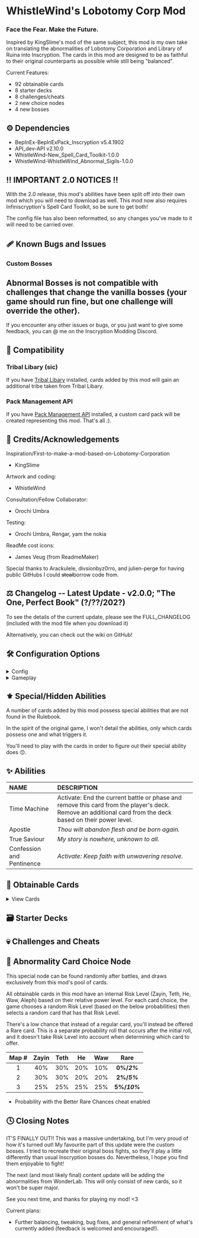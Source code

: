 # WhistleWind's Lobotomy Corp Mod

### Face the Fear. Make the Future.

Inspired by KingSlime's mod of the same subject, this mod is my own take on translating the abnormalities of Lobotomy Corporation and Library of Ruina into Inscryption.
The cards in this mod are designed to be as faithful to their original counterparts as possible while still being "balanced".

Current Features:
- 92 obtainable cards
- 8 starter decks
- 8 challenges/cheats
- 2 new choice nodes
- 4 new bosses

## ⚙️ Dependencies
- BepInEx-BepInExPack_Inscryption v5.4.1902
- API_dev-API v2.10.0
- WhistleWind-New_Spell_Card_Toolkit-1.0.0
- WhistleWind-WhistleWind_Abnormal_Sigils-1.0.0

## ‼️ IMPORTANT 2.0 NOTICES ‼️
With the 2.0 release, this mod's abilities have been split off into their own mod which you will need to download as well.
This mod now also requires Infiniscryption's Spell Card Toolkit, so be sure to get both!

The config file has also been reformatted, so any changes you've made to it will need to be carried over.

## 🩹 Known Bugs and Issues
### Custom Bosses
Abnormal Bosses is not compatible with challenges that change the vanilla bosses (your game should run fine, but one challenge will override the other).
--------------------------

If you encounter any other issues or bugs, or you just want to give some feedback, you can @ me on the Inscryption Modding Discord.

## 🔗 Compatibility

### Tribal Libary (sic)
If you have [Tribal Libary](https://inscryption.thunderstore.io/package/Infiniscryption/Spell_Card_Toolkit/) installed,
cards added by this mod will gain an additional tribe taken from Tribal Libary.

### Pack Management API
If you have [Pack Management API](https://inscryption.thunderstore.io/package/Infiniscryption/Pack_Management_API/) installed,
a custom card pack will be created representing this mod. That's all :).

## 💌 Credits/Acknowledgements
Inspiration/First-to-make-a-mod-based-on-Lobotomy-Corporation
- KingSlime

Artwork and coding:
- WhistleWind

Consultation/Fellow Collaborator:
- Orochi Umbra

Testing:
- Orochi Umbra, Rengar, yam the nokia

ReadMe cost icons:
- James Veug (from ReadmeMaker)

Special thanks to Arackulele, divsionbyz0rro, and julien-perge for having public GitHubs I could ~~steal~~borrow code from.

## ⚖️ Changelog -- Latest Update - v2.0.0; "The One, Perfect Book" (?/??/202?)
To see the details of the current update, please see the FULL_CHANGELOG (included with the mod file when you download it)

Alternatively, you can check out the wiki on GitHub!

## 🛠️ Configuration Options

<details>
<summary>Config</summary>

### Enable Mod
#### Default value: True
Enables this mod's content.

### Special Abilities in Rulebook
#### Default Value: False
Adds Rulebook entries for hidden abilities, describing their effect and what card possesses it.

<details>
<summary>Config.Cards</summary>

### Disable Cards
#### Default value: None
Removes cards of the specified risk level from the pool of obtainable cards.

### Disable Donators
#### Default value: False
Removes the following abnormalities from the pool of obtainable cards:
- Backward Clock, Il Pianto della Luna, Army in Pink, Ppodae, Parasite Tree, Melting Love, Honoured Monk.

### Disable Ruina
#### Default value: False
Removes the following abnormalities from the pool of obtainable cards:
- Magical Girl C, Price of Silence, Nosferatu, The Road Home, Ozma, Silent Girl.

</details>
</details>

<details>
<summary>Gameplay</summary>

### Starter Deck
#### Default value: 0
PART 1 ONLY - Replaces your starting cards with one of this mod's custom decks.
- 0 - Default Deck
- 1 - One Sin, Fairy Festival, Old Lady
- 2 - Scorched Girl, Laetitia, Child of the Galaxy
- 3 - We Can Change Anything, All-Around Helper, Singing Machine
- 4 - Nothing There, Today's Shy Look, Pinocchio / Mirror of Adjustment
- 5 - Snow White's Apple, The Snow Queen, 
- 5 - The Road Home / Snow White's Apple, Warm-Hearted-Woodsman, Wisdom Scarecrow, Ozma / The Snow Queen
- 6 - Magical Girl S, Magical Girl H, Magical D, Magical Girl C / Laetitia
- 7 - Punishing Bird, Big Bird, Judgement Bird
- 8 - 3 Random Mod Cards
- 9 - Random Mod Deck (1-7)

<details>
<summary>Gameplay.Challenges</summary>

### Abnormal Bosses
#### Default value: False
PART 1 ONLY - Bosses will only use Abnormality cards.

### Abnormal Encounters
#### Default value: False
PART 1 ONLY - All regular battles will only use Abnormality cards.

### Miracle Worker
#### Default value: False
PART 1 ONLY - Leshy will play Plague Doctor during regular battles. Beware the Clock.

</details>

<details>
<summary>Gameplay.Cheats</summary>

### Better Rare Chances
#### Default value: False
PART 1 ONLY - Raises the chance of getting a Rare card from the abnormal choice node.

</details>

<details>
<summary>Gameplay.Nodes</summary>

### Disable Events
#### Default value: False
Disables special in-game events added by this mod.

### Disable Choice Node
#### Default value: False
Prevents the abnormal card choice node from appearing.

### Disable Sefirot Node
#### Default value: False
Prevents the sefirot card choice node from appearing.

### Choice Node at Start
#### Default value: False
Each new region will have an abnormal choice node at its start.

### Sefirot Node at Start
#### Default value: False
Each new region will have a sefirot choice node at its start.

</details>
</details>

## ⚜️ Special/Hidden Abilities
A number of cards added by this mod possess special abilities that are not found in the Rulebook.

In the spirit of the original game, I won't detail the abilities, only which cards possess one and what triggers it.

You'll need to play with the cards in order to figure out their special ability does 🙃.
 
## ✨ Abilities

|NAME|DESCRIPTION|
|:---|:----------|
|Time Machine|Activate: End the current battle or phase and remove this card from the player's deck. Remove an additional card from the deck based on their power level.||
|Apostle|*Thou wilt abandon flesh and be born again.*||
|True Saviour|*My story is nowhere, unknown to all.*||
|Confession and Pentinence|*Activate: Keep faith with unwavering resolve.*||

## 📜 Obtainable Cards

<details>
<summary>View Cards</summary>

**KEY**
- Toxic - Kills survivors when eaten at the Campfire.
- Spell - Can be played on top of other cards, dies upon play.
- Special - Can only be obtained once per run through a unique method.
- Singleton - Can only have one copy in your deck at a time.
- X - Varies
- M - Mirror
- S - Sacrifice
- T - Passing Time

<br>

|NAME|STATS|COST|SIGILS|TRAITS|TRIBES|
|:---|:---:|:--:|:----:|:----:|:----:|

</details>

## 🗃️ Starter Decks


## 💀 Challenges and Cheats


## 🎰 Abnormality Card Choice Node
This special node can be found randomly after battles, and draws exclusively from this mod's pool of cards.

All obtainable cards in this mod have an internal Risk Level (Zayin, Teth, He, Waw, Aleph) based on their relative power level.
For each card choice, the game chooses a random Risk Level (based on the below probabilities) then selects a random card that has that Risk Level.

There's a low chance that instead of a regular card, you'll instead be offered a Rare card.
This is a separate probability roll that occurs after the initial roll, and it doesn't take Risk Level into account when determining which card to offer.

|Map #|Zayin|Teth|He|Waw|**Rare**|
|:-:|:-:|:-:|:-:|:-:|:-:|
|1|40%|30%|20%|10%|**0%/*2%***|
|2|30%|30%|20%|20%|**2%/*5%***|
|3|25%|25%|25%|25%|**5%/*10%***|

* Probability with the Better Rare Chances cheat enabled

## 🕓 Closing Notes
IT'S FINALLY OUT!!
This was a massive undertaking, but I'm very proud of how it's turned out!
My favourite part of this update were the custom bosses.
I tried to recreate their original boss fights, so they'll play a little differently than usual Inscryption bosses do.
Nevertheless, I hope you find them enjoyable to fight!

The next (and most likely final) content update will be adding the abnormalities from WonderLab.
This will only consist of new cards, so it won't be super major.

See you next time, and thanks for playing my mod! <3

Current plans:
* Further balancing, tweaking, bug fixes, and general refinement of what's currently added (feedback is welcomed and encouraged!).
